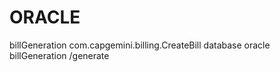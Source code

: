 # ORACLE

<servlet>
        <servlet-name>billGeneration</servlet-name>
        <servlet-class>com.capgemini.billing.CreateBill</servlet-class>
        <init-param>
        	<param-name>database</param-name>
        	<param-value>oracle</param-value>
        </init-param>
    </servlet>
    <servlet-mapping>
        <servlet-name>billGeneration</servlet-name>
        <url-pattern>/generate</url-pattern>
    </servlet-mapping> 
